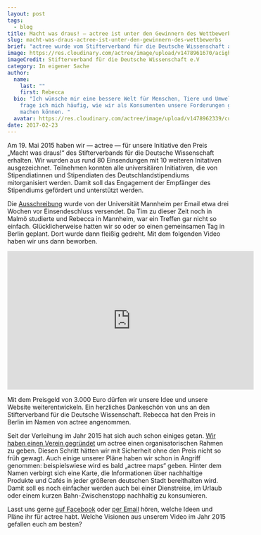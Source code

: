 ```yaml
---
layout: post
tags:
  - blog
title: Macht was draus! – actree ist unter den Gewinnern des Wettbewerbs
slug: macht-was-draus-actree-ist-unter-den-gewinnern-des-wettbewerbs
brief: "actree wurde vom Stifterverband für die Deutsche Wissenschaft ausgezeichnet. "
image: https://res.cloudinary.com/actree/image/upload/v1478961670/acighwzvkdrdew3crhyt.jpg
imageCredit: Stifterverband für die Deutsche Wissenschaft e.V
category: In eigener Sache
author:
  name:
    last: ""
    first: Rebecca
  bio: "Ich wünsche mir eine bessere Welt für Menschen, Tiere und Umwelt. Dabei
    frage ich mich häufig, wie wir als Konsumenten unsere Forderungen geltend
    machen können. "
  avatar: https://res.cloudinary.com/actree/image/upload/v1478962339/cuefed3lritxb0nmepg9.jpg
date: 2017-02-23
---
```


Am 19. Mai 2015 haben wir — actree — für unsere Initiative den Preis „Macht was draus!“ des Stifterverbands für die Deutsche Wissenschaft erhalten. Wir wurden aus rund 80 Einsendungen mit 10 weiteren Initativen ausgezeichnet. Teilnehmen konnten alle universitären Initiativen, die von Stipendiatinnen und Stipendiaten des Deutschlandstipendiums mitorganisiert werden. Damit soll das Engagement der Empfänger des Stipendiums gefördert und unterstützt werden.

Die [Ausschreibung](http://www.servicezentrum-deutschlandstipendium.de/wettbewerb/macht_was_draus_ausschreibung.pdf) wurde von der Universität Mannheim per Email etwa drei Wochen vor Einsendeschluss versendet. Da Tim zu dieser Zeit noch in Malmö studierte und Rebecca in Mannheim, war ein Treffen gar nicht so einfach. Glücklicherweise hatten wir so oder so einen gemeinsamen Tag in Berlin geplant. Dort wurde dann fleißig gedreht. Mit dem folgenden Video haben wir uns dann beworben.

<p>
<iframe width="560" height="315" src="https://www.youtube.com/embed/UtJkRyuYM3k?rel=0" frameborder="0" allowfullscreen></iframe>
</p>

Mit dem Preisgeld von 3.000 Euro dürfen wir unsere Idee und unsere Website weiterentwickeln. Ein herzliches Dankeschön von uns an den Stifterverband für die Deutsche Wissenschaft. Rebecca hat den Preis in Berlin im Namen von actree angenommen.

Seit der Verleihung im Jahr 2015 hat sich auch schon einiges getan. [Wir haben einen Verein gegründet](/blog/gruendung-des-actree-e-v) um actree einen organisatorischen Rahmen zu geben. Diesen Schritt hätten wir mit Sicherheit ohne den Preis nicht so früh gewagt. Auch einige unserer Pläne haben wir schon in Angriff genommen: beispielswiese wird es bald „actree maps“ geben. Hinter dem Namen verbirgt sich eine Karte, die Informationen über nachhaltige Produkte und Cafés in jeder größeren deutschen Stadt bereithalten wird. Damit soll es noch einfacher werden auch bei einer Dienstreise, im Urlaub oder einem kurzen Bahn-Zwischenstopp nachhaltig zu konsumieren.

Lasst uns gerne [auf Facebook](https://www.facebook.com/growactree) oder [per Email](mailto:info@actree.org) hören, welche Ideen und Pläne ihr für actree habt. Welche Visionen aus unserem Video im Jahr 2015 gefallen euch am besten?